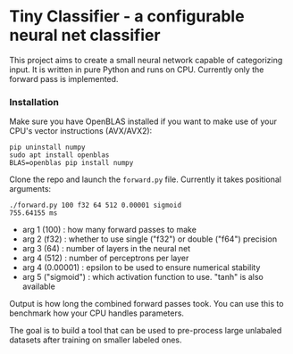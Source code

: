 # Tiny Classifier - a configurable neural net classifier

This project aims to create a small neural network capable of categorizing input.  It is written in pure Python and runs on CPU.  Currently only the forward pass is implemented.

### Installation

Make sure you have OpenBLAS installed if you want to make use of your CPU's vector instructions (AVX/AVX2):

```
pip uninstall numpy
sudo apt install openblas
BLAS=openblas pip install numpy
```

Clone the repo and launch the `forward.py` file.  Currently it takes positional arguments:
```
./forward.py 100 f32 64 512 0.00001 sigmoid
755.64155 ms
```

* arg 1 (100) : how many forward passes to make
* arg 2 (f32) : whether to use single ("f32") or double ("f64") precision
* arg 3 (64) : number of layers in the neural net
* arg 4 (512) : number of perceptrons per layer
* arg 4 (0.00001) : epsilon to be used to ensure numerical stability
* arg 5 ("sigmoid") : which activation function to use.  "tanh" is also available

Output is how long the combined forward passes took.  You can use this to benchmark how your CPU handles parameters.

The goal is to build a tool that can be used to pre-process large unlabaled datasets after training on smaller labeled ones.
